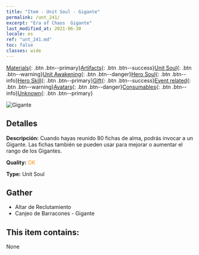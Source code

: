 ```yaml
---
title: "Item - Unit Soul - Gigante"
permalink: /unt_241/
excerpt: "Era of Chaos  Gigante"
last_modified_at: 2021-06-30
locale: es
ref: "unt_241.md"
toc: false
classes: wide
---
```

 [Materials](/ItemsES/){: .btn .btn--primary}[Artifacts](/ItemsES/Artifacts/){: .btn .btn--success}[Unit Soul](/ItemsES/UnitSoul/){: .btn .btn--warning}[Unit Awakening](/ItemsES/UnitAwakening/){: .btn .btn--danger}[Hero Soul](/ItemsES/HeroSoul/){: .btn .btn--info}[Hero Skill](/ItemsES/HeroSkill/){: .btn .btn--primary}[Gift](/ItemsES/Gift/){: .btn .btn--success}[Event related](/ItemsES/Events/){: .btn .btn--warning}[Avatars](/ItemsES/Avatars/){: .btn .btn--danger}[Consumables](/ItemsES/Consumables/){: .btn .btn--info}[Unknown](/ItemsES/Unknown/){: .btn .btn--primary}

 ![Gigante](/images/u/ti_taitan.jpg)

## Detalles
 **Descripción:** Cuando hayas reunido 80 fichas de alma, podrás invocar a un Gigante. Las fichas también se pueden usar para mejorar o aumentar el rango de los Gigantes.

 **Quality:** <span style="color: #FF8C00">OK</span>

 **Type:** Unit Soul

## Gather

*    Altar de Reclutamiento 
*    Canjeo de Barracones - Gigante 

## This item contains:

  None

